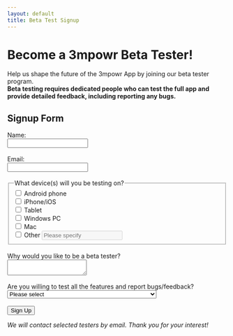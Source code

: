 ```yaml
---
layout: default
title: Beta Test Signup
---
```


# Become a 3mpowr Beta Tester!

Help us shape the future of the 3mpowr App by joining our beta tester program.  
**Beta testing requires dedicated people who can test the full app and provide detailed feedback, including reporting any bugs.**

## Signup Form

<form action="https://docs.google.com/forms/d/e/1FAIpQLScY599ZYJtpRakd421ADGZumejk2WjmbVvpUknw2uHAzTNx9A/formResponse" method="POST" target="_blank">
  <label>
    Name:<br>
    <input type="text" name="entry.2048050345" required>
  </label><br><br>
  <label>
    Email:<br>
    <input type="email" name="entry.2128873790" required>
  </label><br><br>

  <fieldset>
    <legend>What device(s) will you be testing on?</legend>
    <label>
      <input type="checkbox" name="entry.470559077" value="Android" required>
      Android phone
    </label><br>
    <label>
      <input type="checkbox" name="entry.470559077" value="iPhone/iOS">
      iPhone/iOS
    </label><br>
    <label>
      <input type="checkbox" name="entry.470559077" value="Tablet">
      Tablet
    </label><br>
    <label>
      <input type="checkbox" name="entry.470559077" value="Windows PC">
      Windows PC
    </label><br>
    <label>
      <input type="checkbox" name="entry.470559077" value="Mac">
      Mac
    </label><br>
    <label>
      <input type="checkbox" id="device-other" name="entry.470559077" value="Other">
      Other
    </label>
    <label for="device-other-text" class="sr-only" style="position:absolute;left:-9999px;">Please specify</label>
    <input type="text" id="device-other-text" name="entry.470559077.other_option_response" placeholder="Please specify" disabled>
  </fieldset>
  <br>

  <label>
    Why would you like to be a beta tester?<br>
    <textarea name="entry.1434274983"></textarea>
  </label><br><br>
  <label>
    Are you willing to test all the features and report bugs/feedback?<br>
    <select name="entry.617838265" required>
      <option value="">Please select</option>
      <option value="Yes">Yes, I am dedicated to testing and providing feedback.</option>
      <option value="No">No, I may not be able to test everything.</option>
    </select>
  </label><br><br>
  <button type="submit">Sign Up</button>
</form>

<script>
  (function () {
    const otherCb = document.getElementById('device-other');
    const otherText = document.getElementById('device-other-text');
    if (otherCb && otherText) {
      const sync = () => {
        otherText.disabled = !otherCb.checked;
        if (!otherCb.checked) otherText.value = '';
      };
      otherCb.addEventListener('change', sync);
      sync();
    }
  })();
</script>

*We will contact selected testers by email. Thank you for your interest!*
